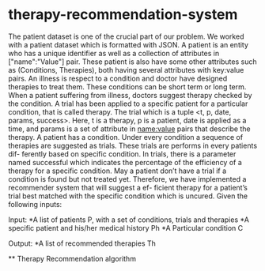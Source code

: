 # therapy-recommendation-system
The patient dataset is one of the crucial part of our problem. We worked with a patient dataset which is formatted with JSON. A patient is an entity who has a unique identifier as well as a collection of attributes in ["name":"Value"] pair. These patient is also have some other attributes such as (Conditions, Therapies), both having several attributes with key:value pairs. An illness is respect to a condition and doctor have designed therapies to treat them. These conditions can be short term or long term. When a patient suffering from illness, doctors suggest therapy checked by the condition. A trial has been applied to a specific patient for a particular condition, that is called therapy. The trial which is a tuple <t, p, date, params, success>. Here, t is a therapy, p is a patient, date is applied as a time, and params is a set of attribute in <name:value> pairs that describe the therapy. A patient has a condition. Under every condition a sequence of therapies are suggested as trials. These trials are performs in every patients dif- ferently based on specific condition. In trials, there is a parameter named successful which indicates the percentage of the efficiency of a therapy for a specific condition. May a patient don’t have a trial if a condition is found but not treated yet. Therefore, we have implemented a recommender system that will suggest a ef- ficient therapy for a patient’s trial best matched with the specific condition which is uncured. Given the following inputs:

Input:
*A list of patients P, with a set of conditions, trials and therapies
*A specific patient and his/her medical history Ph
*A Particular condition C

Output:
*A list of recommended therapies Th

** Therapy Recommendation algorithm

